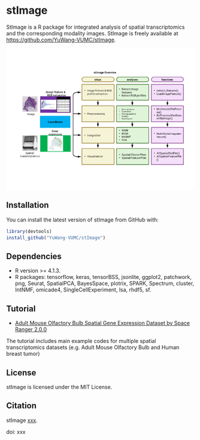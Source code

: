 # **stImage** 

StImage is a R package for integrated analysis of spatial transcriptomics and the corresponding modality images. StImage is freely available at https://github.com/YuWang-VUMC/stImage.



<img align="top" src="https://github.com/YuWang-VUMC/stImage/blob/master/man/figures/stImage_workflow.png" alt="drawing" width="600"/>
  
  
## Installation

You can install the latest version of stImage from GitHub with:

```r
library(devtools)
install_github("YuWang-VUMC/stImage")
```

## Dependencies

-   R version \>= 4.1.3.
-   R packages: tensorflow, keras, tensorBSS, jsonlite, ggplot2, patchwork, png,
    Seurat, SpatialPCA, BayesSpace, plotrix, SPARK, Spectrum, cluster, IntNMF, 
    omicade4, SingleCellExperiment, lsa, rhdf5, sf.


## Tutorial

-   [Adult Mouse Olfactory Bulb Spatial Gene Expression Dataset by Space Ranger 2.0.0](./vignettes/MOB_workflow.Rmd)


The tutorial includes main example codes for multiple spatial transcriptomics datasets (e.g. Adult Mouse Olfactory Bulb and Human breast tumor)


## License

stImage is licensed under the MIT License.

## Citation

stImage [xxx](xxx).

doi: xxx

